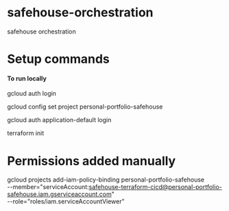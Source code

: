 # safehouse-orchestration
safehouse orchestration

# Setup commands

#### To run locally

gcloud auth login

gcloud config set project personal-portfolio-safehouse

gcloud auth application-default login

terraform init

# Permissions added manually

gcloud projects add-iam-policy-binding personal-portfolio-safehouse \
--member="serviceAccount:safehouse-terraform-cicd@personal-portfolio-safehouse.iam.gserviceaccount.com" \
--role="roles/iam.serviceAccountViewer"

